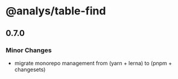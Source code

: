 # @analys/table-find

## 0.7.0

### Minor Changes

- migrate monorepo management from (yarn + lerna) to (pnpm + changesets)
